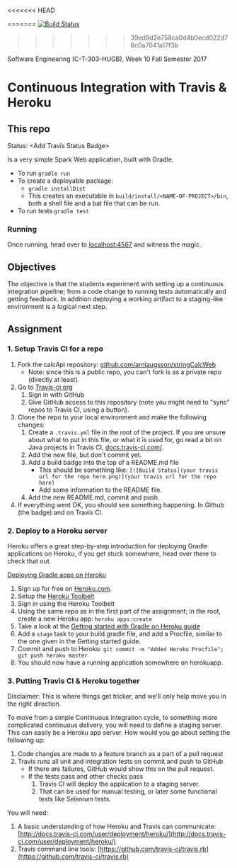 <<<<<<< HEAD

=======
[![Build Status](https://travis-ci.org/hafdissae/stringCalcWeb.svg?branch=master)](https://travis-ci.org/hafdissae/stringCalcWeb)
>>>>>>> 39ed9d2e758ca0d4b0ecd022d76c0a7041a17f3b

Software Engineering (C-T-303-HUGB), Week 10 Fall Semester 2017

# Continuous Integration with Travis & Heroku
## This repo
Status: \<Add Travis Status Badge\>

Is a very simple Spark Web application, built with Gradle.

* To run `gradle run`
* To create a deployable package:
    * `gradle installDist`
    * This creates an executable in `build/install/<NAME-OF-PROJECT>/bin`, both a shell file and a bat file that can be run.
* To run tests `gradle test`

### Running
Once running, head over to [localhost:4567](http://localhost:4567) and witness the magic.

## Objectives
The objective is that the students experiment with setting up a continuous integration pipeline; from a code change to running tests automatically and getting feedback. In addition deploying a working artifact to a staging-like environment is a logical next step.

## Assignment
### 1. Setup Travis CI for a repo
1. Fork the calcApi repository: [github.com/arnlaugsson/stringCalcWeb](https://github.com/arnlaugsson/stringCalcWeb)
    * Note: since this is a public repo, you can't fork is as a private repo (directly at least).
2. Go to [Travis-ci.org](https://travis-ci.org/)
    1. Sign in with GitHub
    2. Give GitHub access to this repository (note you might need to "sync" repos to Travis CI, using a button).
3. Clone the repo to your local environment and make the following changes:
    1. Create a `.travis.yml` file in the root of the project. If you are unsure about what to put in this file, or what it is used for, go read a bit on Java projects in Travis CI, [docs.travis-ci.com/](http://docs.travis-ci.com/user/languages/java/).
    2. Add the new file, but don't commit yet.
    3. Add a build badge into the top of a README.md file
        * This should be something like: `[![Build Status](your travis url for the repo here.png)](your travis url for the repo here)`
        * Add some information to the README file.
    4. Add the new README.md, commit and push.
4. If everything went OK, you should see something happening. In Github (the badge) and on Travis CI.

### 2. Deploy to a Heroku server
Heroku offers a great step-by-step introduction for deploying Gradle applications on Heroku, if you get stuck somewhere, head over there to check that out.

[Deploying Gradle apps on Heroku](https://devcenter.heroku.com/articles/deploying-gradle-apps-on-heroku)


1. Sign up for free on [Heroku.com](https://www.heroku.com/).
2. Setup the [Heroku Toolbelt](https://toolbelt.heroku.com/)
3. Sign in using the Heroku Toolbelt
4. Using the same repo as in the first part of the assignment; in the root, create a new Heroku app: `heroku apps:create`
5. Take a look at the [Getting started with Gradle on Heroku guide](https://devcenter.heroku.com/articles/getting-started-with-gradle-on-heroku#introduction)
6. Add a `stage` task to your build.gradle file, and add a Procfile, similar to the one given in the Getting started guide.
7. Commit and push to Heroku: `git commit -m "Added Heroku Procfile"; git push heroku master`
8. You should now have a running application somewhere on herokuapp.


### 3. Putting Travis CI & Heroku together
Disclaimer: This is where things get tricker, and we'll only help move you in the right direction.

To move from a simple Continuous integration cycle, to something more complicated continuous delivery, you will need to define a staging server. This can easily be a Heroku app server. How would you go about setting the following up:

1. Code changes are made to a feature branch as a part of a pull request
2. Travis runs all unit and integration tests on commit and push to GitHub
    * If there are failures, GitHub would show this on the pull request.
    * If the tests pass and other checks pass
        1. Travis CI will deploy the application to a staging server.
        2. That can be used for manual testing, or later some functional tests like Selenium tests.

You will need:

1. A basic understanding of how Heroku and Travis can communicate: [http://docs.travis-ci.com/user/deployment/heroku/](http://docs.travis-ci.com/user/deployment/heroku/)
2. Travis command line tools: [https://github.com/travis-ci/travis.rb](https://github.com/travis-ci/travis.rb)




